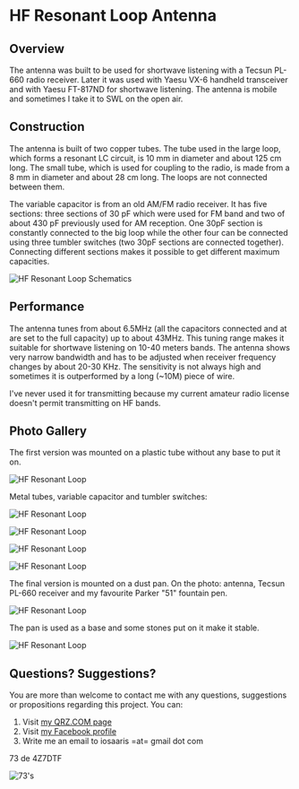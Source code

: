 # HF Resonant Loop Antenna

## Overview

The antenna was built to be used for shortwave listening with a Tecsun PL-660 radio receiver. Later it was used with Yaesu VX-6 handheld transceiver and with Yaesu FT-817ND for shortwave listening. The antenna is mobile and sometimes I take it to SWL on the open air.

## Construction

The antenna is built of two copper tubes. The tube used in the large loop, which forms a resonant LC circuit, is 10 mm in diameter and about 125 cm long. The small tube, which is used for coupling to the radio, is made from a 8 mm in diameter and about 28 cm long. The loops are not connected between them.

The variable capacitor is from an old AM/FM radio receiver. It has five sections: three sections of 30 pF which were used for FM band and two of about 430 pF previously used for AM reception. One 30pF section is constantly connected to the big loop while the other four can be connected using three tumbler switches (two 30pF sections are connected together). Connecting different sections makes it possible to get different maximum capacities.

![HF Resonant Loop Schematics](https://raw.githubusercontent.com/4z7dtf/hf_loop_ant/master/Images/hf_loop_schem.png)

## Performance

The antenna tunes from about 6.5MHz (all the capacitors connected and at are set to the full capacity) up to about 43MHz. This tuning range makes it suitable for shortwave listening on 10-40 meters bands. The antenna shows very narrow bandwidth and has to be adjusted when receiver frequency changes by about 20-30 KHz. The sensitivity is not always high and sometimes it is outperformed by a long (~10M) piece of wire.

I've never used it for transmitting because my current amateur radio license doesn't permit transmitting on HF bands.

## Photo Gallery

The first version was mounted on a plastic tube without any base to put it on.

![HF Resonant Loop](https://raw.githubusercontent.com/4z7dtf/hf_loop_ant/master/Images/hf_loop_01.jpg)

Metal tubes, variable capacitor and tumbler switches:

![HF Resonant Loop](https://raw.githubusercontent.com/4z7dtf/hf_loop_ant/master/Images/hf_loop_02.jpg)

![HF Resonant Loop](https://raw.githubusercontent.com/4z7dtf/hf_loop_ant/master/Images/hf_loop_03.jpg)

![HF Resonant Loop](https://raw.githubusercontent.com/4z7dtf/hf_loop_ant/master/Images/hf_loop_04.jpg)

![HF Resonant Loop](https://raw.githubusercontent.com/4z7dtf/hf_loop_ant/master/Images/hf_loop_05.jpg)

The final version is mounted on a dust pan. On the photo: antenna, Tecsun PL-660 receiver and my favourite Parker "51" fountain pen.

![HF Resonant Loop](https://raw.githubusercontent.com/4z7dtf/hf_loop_ant/master/Images/hf_loop_06.jpg)

The pan is used as a base and some stones put on it make it stable.

![HF Resonant Loop](https://raw.githubusercontent.com/4z7dtf/hf_loop_ant/master/Images/hf_loop_07.jpg)


## Questions? Suggestions?
You are more than welcome to contact me with any questions, suggestions or propositions regarding this project. You can:

1. Visit [my QRZ.COM page](https://www.qrz.com/db/4Z7DTF)
2. Visit [my Facebook profile](https://www.facebook.com/Dima.Meln)
3. Write me an email to iosaaris =at= gmail dot com

73 de 4Z7DTF

![73's](https://raw.githubusercontent.com/4z7dtf/hf_loop_ant/master/Images/vx8_73.jpg)
